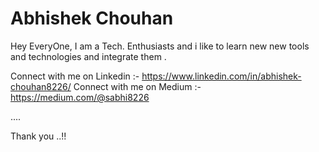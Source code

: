 # Abhishek Chouhan

Hey EveryOne, I am a Tech. Enthusiasts and i like to learn new new tools and technologies and integrate them .

Connect with me on Linkedin :- https://www.linkedin.com/in/abhishek-chouhan8226/
Connect with me on Medium :- https://medium.com/@sabhi8226

....

Thank you ..!!

